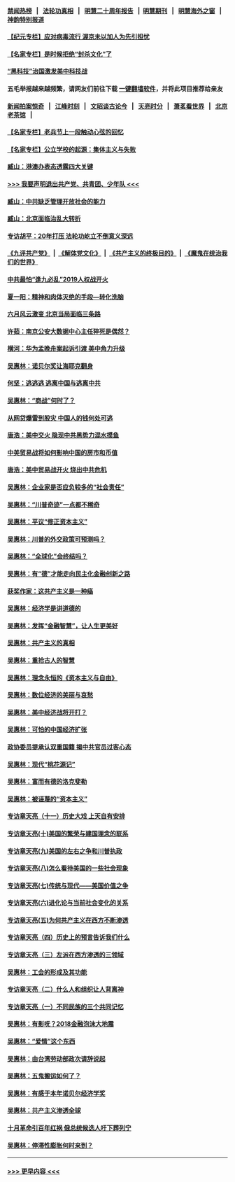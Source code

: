 #### [禁闻热榜](热点新闻.md?=0)  &nbsp;&nbsp;|&nbsp;&nbsp; [法轮功真相](https://github.com/gfw-breaker/truth/blob/master/README.md?=0) &nbsp;&nbsp;|&nbsp;&nbsp; [明慧二十周年报告](https://github.com/gfw-breaker/mh-reports/blob/master/README.md?=0) &nbsp;&nbsp;|&nbsp;&nbsp;[明慧期刊](https://github.com/gfw-breaker/mh-qikan) &nbsp;&nbsp;|&nbsp;&nbsp; [明慧海外之窗](https://github.com/gfw-breaker/mh-news/blob/master/README.md?=0) &nbsp;&nbsp;|&nbsp;&nbsp; [神韵特别报道](https://github.com/gfw-breaker/mh-news/blob/master/shenyun.md?=0)
#### [【纪元专栏】应对病毒流行 渥京未以加人为先引担忧](../pages/nsc423/n11875714.md?t=03030731) 
#### [【名家专栏】是时候拒绝“封杀文化”了](../pages/nsc423/n11814093.md?t=03030731) 
#### [“黑科技”治国激发美中科技战](../pages/nsc423/n11638056.md?t=03030731) 
#### 五毛举报越来越频繁，请网友们前往下载 [一键翻墙软件](https://github.com/gfw-breaker/ssr-accounts)，并将此项目推荐给亲友
#### [新闻拍案惊奇](https://github.com/gfw-breaker/banned-news/blob/master/pages/link4.md) &nbsp;&nbsp;|&nbsp;&nbsp; [江峰时刻](https://github.com/gfw-breaker/banned-news/blob/master/pages/link4.md) &nbsp;&nbsp;|&nbsp;&nbsp; [文昭谈古论今](https://github.com/gfw-breaker/banned-news/blob/master/pages/link4.md) &nbsp;&nbsp;|&nbsp;&nbsp; [天亮时分](https://github.com/gfw-breaker/banned-news/blob/master/pages/link4.md) &nbsp;&nbsp;|&nbsp;&nbsp; [萧茗看世界](https://github.com/gfw-breaker/banned-news/blob/master/pages/link4.md) &nbsp;&nbsp;|&nbsp;&nbsp; [北京老茶馆](https://github.com/gfw-breaker/banned-news/blob/master/pages/link4.md) &nbsp;&nbsp;|&nbsp;&nbsp; 
#### [【名家专栏】老兵节上一段触动心弦的回忆](../pages/nsc423/n11646016.md?t=03030731) 
#### [【名家专栏】公立学校的起源：集体主义与失败](../pages/nsc423/n11601833.md?t=03030731) 
#### [臧山：港澳办表态透露四大关键](../pages/nsc423/n11421628.md?t=03030731) 
#### [>>> 我要声明退出共产党、共青团、少年队 <<<](https://github.com/begood0513/goodnews/blob/master/quit/letter.md) 
#### [臧山：中共缺乏管理开放社会的能力](../pages/nsc423/n11407457.md?t=03030731) 
#### [臧山：北京面临治乱大转折](../pages/nsc423/n11406895.md?t=03030731) 
#### [专访胡平：20年打压 法轮功屹立不倒意义深远](../pages/nsc423/n11398800.md?t=03030731) 
#### [《九评共产党》](https://github.com/begood0513/9ping.md/blob/master/README.md) &nbsp;|&nbsp; [《解体党文化》](../../../../jtdwh.md/blob/master/README.md)  &nbsp;|&nbsp; [《共产主义的终极目的》](../../../../gczydzjmd.md/blob/master/README.md) &nbsp;|&nbsp; [《魔鬼在统治我们的世界》](../../../../mgztzwmdsj.md/blob/master/README.md) 
#### [中共最怕“逢九必乱”2019人权战开火](../pages/nsc423/n11385248.md?t=03030731) 
#### [夏一阳：精神和肉体灭绝的手段—转化洗脑](../pages/nsc423/n11368250.md?t=03030731) 
#### [六月风云激变 北京当局面临三条路](../pages/nsc423/n11313668.md?t=03030731) 
#### [许茹：南京公安大数据中心主任猝死是偶然？](../pages/nsc423/n11064744.md?t=03030731) 
#### [横河：华为孟晚舟案起诉引渡 美中角力升级](../pages/nsc423/n11027230.md?t=03030731) 
#### [吴惠林：诺贝尔奖让海耶克翻身](../pages/nsc423/n10890049.md?t=03030731) 
#### [何坚：逃逃逃 逃离中国与逃离中共](../pages/nsc423/n10592891.md?t=03030731) 
#### [吴惠林：“商战”何时了？](../pages/nsc423/n10573558.md?t=03030731) 
#### [从网贷爆雷到股灾 中国人的钱何处可逃](../pages/nsc423/n10572800.md?t=03030731) 
#### [唐浩：美中交火 隐现中共黑势力混水摸鱼](../pages/nsc423/n10544040.md?t=03030731) 
#### [中美贸易战将如何影响中国的房市和币值](../pages/nsc423/n10543697.md?t=03030731) 
#### [唐浩：美中贸易战开火 烧出中共危机](../pages/nsc423/n10540126.md?t=03030731) 
#### [吴惠林：企业家是否应负较多的“社会责任”](../pages/nsc423/n10535022.md?t=03030731) 
#### [吴惠林：“川普奇迹”一点都不稀奇](../pages/nsc423/n10512808.md?t=03030731) 
#### [吴惠林：平议“修正资本主义”](../pages/nsc423/n10495724.md?t=03030731) 
#### [吴惠林：川普的外交政策可预测吗？](../pages/nsc423/n10462387.md?t=03030731) 
#### [吴惠林：“全球化”会终结吗？](../pages/nsc423/n10452838.md?t=03030731) 
#### [吴惠林：有“德”才能走向民主化金融创新之路](../pages/nsc423/n10432292.md?t=03030731) 
#### [获奖作家：这共产主义是一种癌](../pages/nsc423/n10431541.md?t=03030731) 
#### [吴惠林：经济学是讲道德的](../pages/nsc423/n10398014.md?t=03030731) 
#### [吴惠林：发挥“金融智慧”，让人生更美好](../pages/nsc423/n10375019.md?t=03030731) 
#### [吴惠林：共产主义的真相](../pages/nsc423/n10351394.md?t=03030731) 
#### [吴惠林：重拾古人的智慧](../pages/nsc423/n10337691.md?t=03030731) 
#### [吴惠林：理念永恒的《资本主义与自由》](../pages/nsc423/n10316274.md?t=03030731) 
#### [吴惠林：数位经济的美丽与哀愁](../pages/nsc423/n10292946.md?t=03030731) 
#### [吴惠林：美中经济战将开打？](../pages/nsc423/n10258825.md?t=03030731) 
#### [吴惠林：可怕的中国经济扩张](../pages/nsc423/n10219147.md?t=03030731) 
#### [政协委员提承认双重国籍 揭中共官员过客心态](../pages/nsc423/n10208809.md?t=03030731) 
#### [吴惠林：现代“桃花源记”](../pages/nsc423/n10185234.md?t=03030731) 
#### [吴惠林：富而有德的洛克斐勒](../pages/nsc423/n10142264.md?t=03030731) 
#### [吴惠林：被诬蔑的“资本主义”](../pages/nsc423/n10124816.md?t=03030731) 
#### [专访章天亮（十一）历史大戏 上天自有安排](../pages/nsc423/n10094905.md?t=03030731) 
#### [专访章天亮(十)美国的繁荣与建国理念的联系](../pages/nsc423/n10094899.md?t=03030731) 
#### [专访章天亮(九)美国的左右之争和川普执政](../pages/nsc423/n10094889.md?t=03030731) 
#### [专访章天亮(八)怎么看待美国的一些社会现象](../pages/nsc423/n10094857.md?t=03030731) 
#### [专访章天亮(七)传统与现代——美国价值之争](../pages/nsc423/n10093140.md?t=03030731) 
#### [专访章天亮(六)进化论与当前社会变化的关系](../pages/nsc423/n10092036.md?t=03030731) 
#### [专访章天亮(五)为何共产主义在西方不断渗透](../pages/nsc423/n10083620.md?t=03030731) 
#### [专访章天亮（四）历史上的预言告诉我们什么](../pages/nsc423/n10083606.md?t=03030731) 
#### [专访章天亮（三）左派在西方渗透的三领域](../pages/nsc423/n10081115.md?t=03030731) 
#### [吴惠林：工会的形成及其功能](../pages/nsc423/n10080633.md?t=03030731) 
#### [专访章天亮（二）什么人和组织让人背离神](../pages/nsc423/n10076637.md?t=03030731) 
#### [专访章天亮（一）不同民族的三个共同记忆](../pages/nsc423/n10074188.md?t=03030731) 
#### [吴惠林：有影呒？2018金融泡沫大地震](../pages/nsc423/n10040534.md?t=03030731) 
#### [吴惠林：“爱情”这个东西](../pages/nsc423/n10019423.md?t=03030731) 
#### [吴惠林：由台湾劳动部政次请辞说起](../pages/nsc423/n9979679.md?t=03030731) 
#### [吴惠林：五鬼搬运如何了？](../pages/nsc423/n9925338.md?t=03030731) 
#### [吴惠林：有感于本年诺贝尔经济学奖](../pages/nsc423/n9871883.md?t=03030731) 
#### [吴惠林：共产主义渗透全球](../pages/nsc423/n9812748.md?t=03030731) 
#### [十月革命引百年红祸 俄总统候选人吁下葬列宁](../pages/nsc423/n9810182.md?t=03030731) 
#### [吴惠林：停滞性膨胀何时来到？](../pages/nsc423/n9764136.md?t=03030731) 

----
#### [ >>> 更早内容 <<< ](../indexes/nsc423-earlier.md)
